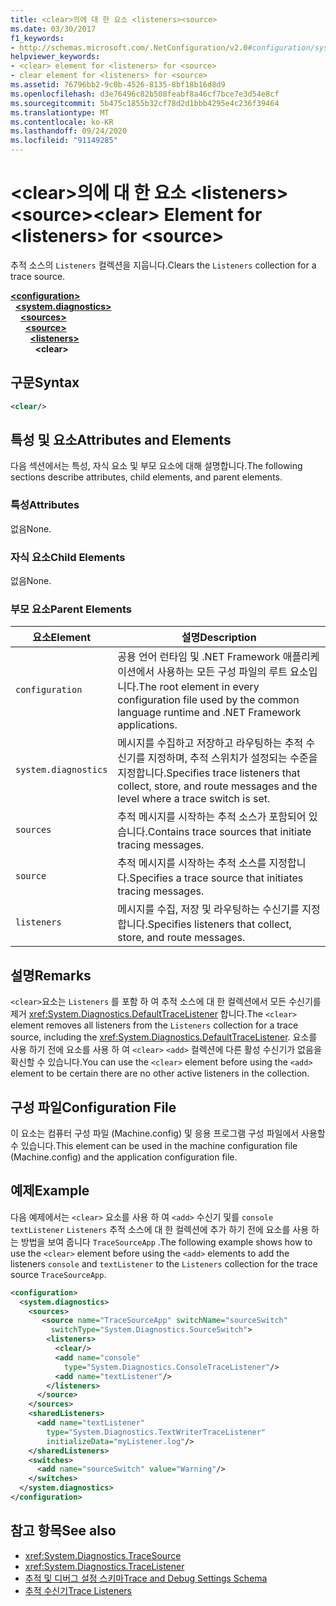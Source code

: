 ```yaml
---
title: <clear>의에 대 한 요소 <listeners><source>
ms.date: 03/30/2017
f1_keywords:
- http://schemas.microsoft.com/.NetConfiguration/v2.0#configuration/system.diagnostics/sources/source/listeners/clear
helpviewer_keywords:
- <clear> element for <listeners> for <source>
- clear element for <listeners> for <source>
ms.assetid: 76796bb2-9c0b-4526-8135-8bf18b16d8d9
ms.openlocfilehash: d3e76496c82b508feabf8a46cf7bce7e3d54e8cf
ms.sourcegitcommit: 5b475c1855b32cf78d2d1bbb4295e4c236f39464
ms.translationtype: MT
ms.contentlocale: ko-KR
ms.lasthandoff: 09/24/2020
ms.locfileid: "91149285"
---
```

# <a name="clear-element-for-listeners-for-source"></a><span data-ttu-id="a08fd-102">\<clear>의에 대 한 요소 \<listeners>\<source></span><span class="sxs-lookup"><span data-stu-id="a08fd-102">\<clear> Element for \<listeners> for \<source></span></span>

<span data-ttu-id="a08fd-103">추적 소스의 `Listeners` 컬렉션을 지웁니다.</span><span class="sxs-lookup"><span data-stu-id="a08fd-103">Clears the `Listeners` collection for a trace source.</span></span>  

[**\<configuration>**](../configuration-element.md)\
&nbsp;&nbsp;[**\<system.diagnostics>**](system-diagnostics-element.md)\
&nbsp;&nbsp;&nbsp;&nbsp;[**\<sources>**](sources-element.md)\
&nbsp;&nbsp;&nbsp;&nbsp;&nbsp;&nbsp;[**\<source>**](source-element.md)\
&nbsp;&nbsp;&nbsp;&nbsp;&nbsp;&nbsp;&nbsp;&nbsp;[**\<listeners>**](listeners-element-for-source.md)\
&nbsp;&nbsp;&nbsp;&nbsp;&nbsp;&nbsp;&nbsp;&nbsp;&nbsp;&nbsp;**\<clear>**

## <a name="syntax"></a><span data-ttu-id="a08fd-104">구문</span><span class="sxs-lookup"><span data-stu-id="a08fd-104">Syntax</span></span>  
  
```xml  
<clear/>  
```  
  
## <a name="attributes-and-elements"></a><span data-ttu-id="a08fd-105">특성 및 요소</span><span class="sxs-lookup"><span data-stu-id="a08fd-105">Attributes and Elements</span></span>  

 <span data-ttu-id="a08fd-106">다음 섹션에서는 특성, 자식 요소 및 부모 요소에 대해 설명합니다.</span><span class="sxs-lookup"><span data-stu-id="a08fd-106">The following sections describe attributes, child elements, and parent elements.</span></span>  
  
### <a name="attributes"></a><span data-ttu-id="a08fd-107">특성</span><span class="sxs-lookup"><span data-stu-id="a08fd-107">Attributes</span></span>  

 <span data-ttu-id="a08fd-108">없음</span><span class="sxs-lookup"><span data-stu-id="a08fd-108">None.</span></span>  
  
### <a name="child-elements"></a><span data-ttu-id="a08fd-109">자식 요소</span><span class="sxs-lookup"><span data-stu-id="a08fd-109">Child Elements</span></span>  

 <span data-ttu-id="a08fd-110">없음</span><span class="sxs-lookup"><span data-stu-id="a08fd-110">None.</span></span>  
  
### <a name="parent-elements"></a><span data-ttu-id="a08fd-111">부모 요소</span><span class="sxs-lookup"><span data-stu-id="a08fd-111">Parent Elements</span></span>  
  
|<span data-ttu-id="a08fd-112">요소</span><span class="sxs-lookup"><span data-stu-id="a08fd-112">Element</span></span>|<span data-ttu-id="a08fd-113">설명</span><span class="sxs-lookup"><span data-stu-id="a08fd-113">Description</span></span>|  
|-------------|-----------------|  
|`configuration`|<span data-ttu-id="a08fd-114">공용 언어 런타임 및 .NET Framework 애플리케이션에서 사용하는 모든 구성 파일의 루트 요소입니다.</span><span class="sxs-lookup"><span data-stu-id="a08fd-114">The root element in every configuration file used by the common language runtime and .NET Framework applications.</span></span>|  
|`system.diagnostics`|<span data-ttu-id="a08fd-115">메시지를 수집하고 저장하고 라우팅하는 추적 수신기를 지정하며, 추적 스위치가 설정되는 수준을 지정합니다.</span><span class="sxs-lookup"><span data-stu-id="a08fd-115">Specifies trace listeners that collect, store, and route messages and the level where a trace switch is set.</span></span>|  
|`sources`|<span data-ttu-id="a08fd-116">추적 메시지를 시작하는 추적 소스가 포함되어 있습니다.</span><span class="sxs-lookup"><span data-stu-id="a08fd-116">Contains trace sources that initiate tracing messages.</span></span>|  
|`source`|<span data-ttu-id="a08fd-117">추적 메시지를 시작하는 추적 소스를 지정합니다.</span><span class="sxs-lookup"><span data-stu-id="a08fd-117">Specifies a trace source that initiates tracing messages.</span></span>|  
|`listeners`|<span data-ttu-id="a08fd-118">메시지를 수집, 저장 및 라우팅하는 수신기를 지정 합니다.</span><span class="sxs-lookup"><span data-stu-id="a08fd-118">Specifies listeners that collect, store, and route messages.</span></span>|  
  
## <a name="remarks"></a><span data-ttu-id="a08fd-119">설명</span><span class="sxs-lookup"><span data-stu-id="a08fd-119">Remarks</span></span>  

 <span data-ttu-id="a08fd-120">`<clear>`요소는 `Listeners` 를 포함 하 여 추적 소스에 대 한 컬렉션에서 모든 수신기를 제거 <xref:System.Diagnostics.DefaultTraceListener> 합니다.</span><span class="sxs-lookup"><span data-stu-id="a08fd-120">The `<clear>` element removes all listeners from the `Listeners` collection for a trace source, including the <xref:System.Diagnostics.DefaultTraceListener>.</span></span> <span data-ttu-id="a08fd-121">요소를 사용 하기 전에 요소를 사용 하 여 `<clear>` `<add>` 컬렉션에 다른 활성 수신기가 없음을 확신할 수 있습니다.</span><span class="sxs-lookup"><span data-stu-id="a08fd-121">You can use the `<clear>` element before using the `<add>` element to be certain there are no other active listeners in the collection.</span></span>  
  
## <a name="configuration-file"></a><span data-ttu-id="a08fd-122">구성 파일</span><span class="sxs-lookup"><span data-stu-id="a08fd-122">Configuration File</span></span>  

 <span data-ttu-id="a08fd-123">이 요소는 컴퓨터 구성 파일 (Machine.config) 및 응용 프로그램 구성 파일에서 사용할 수 있습니다.</span><span class="sxs-lookup"><span data-stu-id="a08fd-123">This element can be used in the machine configuration file (Machine.config) and the application configuration file.</span></span>  
  
## <a name="example"></a><span data-ttu-id="a08fd-124">예제</span><span class="sxs-lookup"><span data-stu-id="a08fd-124">Example</span></span>  

 <span data-ttu-id="a08fd-125">다음 예제에서는 `<clear>` 요소를 사용 하 여 `<add>` 수신기 및를 `console` `textListener` `Listeners` 추적 소스에 대 한 컬렉션에 추가 하기 전에 요소를 사용 하는 방법을 보여 줍니다 `TraceSourceApp` .</span><span class="sxs-lookup"><span data-stu-id="a08fd-125">The following example shows how to use the `<clear>` element before using the `<add>` elements to add the listeners `console` and `textListener` to the `Listeners` collection for the trace source `TraceSourceApp`.</span></span>  
  
```xml  
<configuration>  
  <system.diagnostics>  
    <sources>  
       <source name="TraceSourceApp" switchName="sourceSwitch"
         switchType="System.Diagnostics.SourceSwitch">  
        <listeners>  
          <clear/>  
          <add name="console"
            type="System.Diagnostics.ConsoleTraceListener"/>  
          <add name="textListener"/>  
        </listeners>  
      </source>  
    </sources>  
    <sharedListeners>  
      <add name="textListener"
        type="System.Diagnostics.TextWriterTraceListener"
        initializeData="myListener.log"/>  
    </sharedListeners>  
    <switches>  
      <add name="sourceSwitch" value="Warning"/>  
    </switches>  
  </system.diagnostics>  
</configuration>
```  
  
## <a name="see-also"></a><span data-ttu-id="a08fd-126">참고 항목</span><span class="sxs-lookup"><span data-stu-id="a08fd-126">See also</span></span>

- <xref:System.Diagnostics.TraceSource>
- <xref:System.Diagnostics.TraceListener>
- [<span data-ttu-id="a08fd-127">추적 및 디버그 설정 스키마</span><span class="sxs-lookup"><span data-stu-id="a08fd-127">Trace and Debug Settings Schema</span></span>](index.md)
- [<span data-ttu-id="a08fd-128">추적 수신기</span><span class="sxs-lookup"><span data-stu-id="a08fd-128">Trace Listeners</span></span>](../../../debug-trace-profile/trace-listeners.md)
